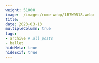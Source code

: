 ```yaml
---
weight: 51000
image:  /images/rome-webp/1B7W9518.webp
title:
date: 2023-03-13
multipleColumn: true
tags:
- archive # all posts
- ballet
hideMeta: true
hideExif: true
---
```


